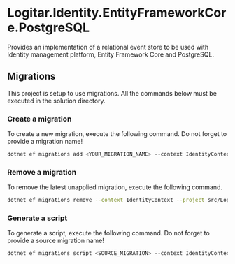 # Logitar.Identity.EntityFrameworkCore.PostgreSQL

Provides an implementation of a relational event store to be used with Identity management platform, Entity Framework Core and PostgreSQL.

## Migrations

This project is setup to use migrations. All the commands below must be executed in the solution directory.

### Create a migration

To create a new migration, execute the following command. Do not forget to provide a migration name!

```sh
dotnet ef migrations add <YOUR_MIGRATION_NAME> --context IdentityContext --project src/Logitar.Identity.EntityFrameworkCore.PostgreSQL --startup-project src/Logitar.Identity.Demo
```

### Remove a migration

To remove the latest unapplied migration, execute the following command.

```sh
dotnet ef migrations remove --context IdentityContext --project src/Logitar.Identity.EntityFrameworkCore.PostgreSQL --startup-project src/Logitar.Identity.Demo
```

### Generate a script

To generate a script, execute the following command. Do not forget to provide a source migration name!

```sh
dotnet ef migrations script <SOURCE_MIGRATION> --context IdentityContext --project src/Logitar.Identity.EntityFrameworkCore.PostgreSQL --startup-project src/Logitar.Identity.Demo
```